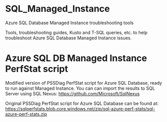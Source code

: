 # SQL_Managed_Instance
Azure SQL Database Managed Instance troubleshooting tools

Tools, troubleshooting guides, Kusto and T-SQL queries, etc. to help troubleshoot Azure SQL Database Managed Instance issues.


# Azure SQL DB Managed Instance PerfStat script
Modified version of PSSDiag PerfStat script for Azure SQL Database, ready to run against Managed Instance. You can can import the results to SQL Server using SQL Nexus:
https://github.com/Microsoft/SqlNexus

Original PSSDiag PerfStat script for Azure SQL Database can be found at: 
https://sqlperfstats.blob.core.windows.net/zip/sql-azure-perf-stats/sql-azure-perf-stats.zip


